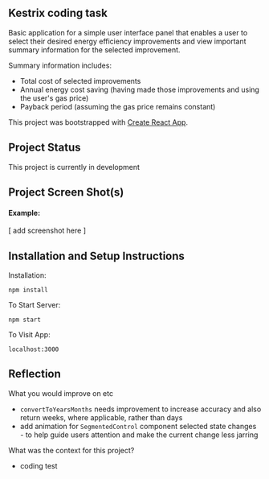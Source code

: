 ## Kestrix coding task

Basic application for a simple user interface panel that enables a user to select their desired energy efficiency improvements and view important summary information for the selected improvement.

Summary information includes:
* Total cost of selected improvements
* Annual energy cost saving (having made those improvements and using the user's gas price)
* Payback period (assuming the gas price remains constant)

This project was bootstrapped with [Create React App](https://github.com/facebook/create-react-app).


## Project Status
This project is currently in development


## Project Screen Shot(s)

#### Example:   

[ add screenshot here ]


## Installation and Setup Instructions

Installation:

`npm install`  

To Start Server:

`npm start`  

To Visit App:

`localhost:3000`  

## Reflection

What you would improve on etc
- `convertToYearsMonths` needs improvement to increase accuracy and also return weeks, where applicable, rather than days
- add animation for `SegmentedControl` component selected state changes - to help guide users attention and make the current change less jarring

What was the context for this project? 
- coding test


 
